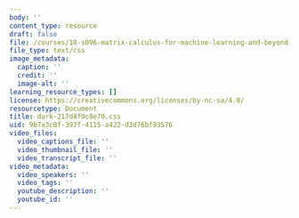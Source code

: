 ```yaml
---
body: ''
content_type: resource
draft: false
file: /courses/18-s096-matrix-calculus-for-machine-learning-and-beyond-january-iap-2022/dark-217d4f9c8e70.css
file_type: text/css
image_metadata:
  caption: ''
  credit: ''
  image-alt: ''
learning_resource_types: []
license: https://creativecommons.org/licenses/by-nc-sa/4.0/
resourcetype: Document
title: dark-217d4f9c8e70.css
uid: 9b7a3c8f-397f-4115-a422-d3d76bf93576
video_files:
  video_captions_file: ''
  video_thumbnail_file: ''
  video_transcript_file: ''
video_metadata:
  video_speakers: ''
  video_tags: ''
  youtube_description: ''
  youtube_id: ''
---
```

